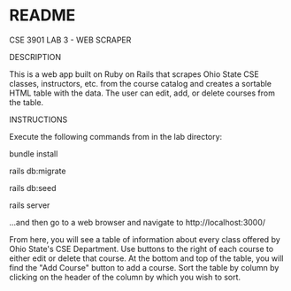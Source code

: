 # README

CSE 3901 LAB 3 - WEB SCRAPER

DESCRIPTION

This is a web app built on Ruby on Rails that scrapes Ohio State CSE classes, instructors, etc. from the course catalog and creates a sortable HTML table with the data.  The user can edit, add, or delete courses from the table.

INSTRUCTIONS

Execute the following commands from in the lab directory:

bundle install

rails db:migrate

rails db:seed

rails server

...and then go to a web browser and navigate to http://localhost:3000/

From here, you will see a table of information about every class offered by Ohio State's CSE Department.  Use buttons to the right of each course to either edit or delete that course.  At the bottom and top of the table, you will find the "Add Course" button to add a course.  Sort the table by column by clicking on the header of the column by which you wish to sort.
